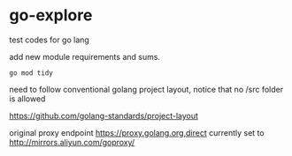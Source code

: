 # go-explore
test codes for go lang

add new module requirements and sums.
```
go mod tidy
```

need to follow conventional golang project layout, notice that no /src folder is allowed

https://github.com/golang-standards/project-layout

original proxy endpoint
https://proxy.golang.org,direct
currently set to
http://mirrors.aliyun.com/goproxy/
